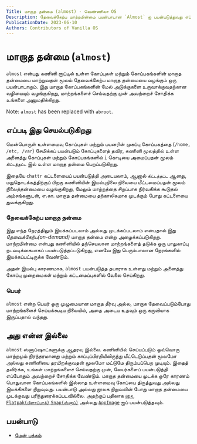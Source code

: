 ```yaml
---
Title: மாறாத தன்மை (almost) - வெண்ணிலா OS
Description: தேவைக்கேற்ப மாற்றமின்மை பயன்பாடான `Almost` ஐ பயன்படுத்துவது எப்படி என்பதைக் கண்டறிக.
PublicationDate: 2023-06-10
Authors: Contributors of Vanilla OS
---
```


# மாறாத தன்மை (`almost`)

`almost` என்பது கணினி ரூட்டில் உள்ள கோப்புகள் மற்றும் கோப்பகங்களின் மாறாத தன்மையை மாற்றுவதன் மூலம் தேவைக்கேற்ப மாறாத தன்மையை வழங்கும் ஒரு பயன்பாடாகும். இது மாறாத கோப்பகங்களின் மேல் அடுக்குகளை உருவாக்குவதற்கான வழியையும் வழங்குகிறது, மாற்றங்களைச் செய்வதற்கு முன் அவற்றைச் சோதிக்க உங்களை அனுமதிக்கிறது.

Note: `almost` has been replaced with `abroot`.

## எப்படி இது செயல்படுகிறது

மென்பொருள் உள்ளமைவு கோப்புகள் மற்றும் பயனரின் முகப்பு கோப்பகத்தை (`/home, /etc, /var`) சேமிக்கப் பயன்படும்
கோப்புகளைத் தவிர, கணினி மூலத்தில் உள்ள அனைத்து கோப்புகள் மற்றும் கோப்பகங்களில் `i` கொடியை அமைப்பதன் மூலம் `கிட்டத்தட்ட` இல் உள்ள மாறாத தன்மை பெறப்படுகிறது.

இதையே `chattr` கட்டளையைப் பயன்படுத்தி அடையலாம், ஆனால் `கிட்டத்தட்ட` ஆனது, மறுதொடக்கத்திற்குப் பிறகு கணினியின் இயல்புநிலை நிலையை மீட்டமைப்பதன் மூலம் நிலைத்தன்மையை வழங்குகிறது, மேலும் மாற்றத்தை சிறப்பாக நிர்வகிக்க கூடுதல் அம்சங்களுடன், எ.கா. மாறாத தன்மையை தற்காலிகமாக முடக்கும் போது கட்டளையை துவக்குகிறது.

### தேவைக்கேற்ப மாறாத தன்மை

இது எந்த நேரத்திலும் இயக்கப்படலாம் அல்லது முடக்கப்படலாம் என்பதால் இது *தேவைக்கேற்ப(on-demand)* மாறாத தன்மை என்று அழைக்கப்படுகிறது. மாற்றமின்மை என்பது கணினியில் தற்செயலான மாற்றங்களைத் தடுக்க ஒரு பாதுகாப்பு நடவடிக்கையாகப் பயன்படுத்தப்படுகிறது, எனவே இது பெரும்பாலான நேரங்களில் இயக்கப்பட்டிருக்க வேண்டும்.

அதன் இயல்பு காரணமாக, `almost` பயன்படுத்த தயாராக உள்ளது மற்றும் அனைத்து கோப்பு முறைமைகள் மற்றும் கட்டமைப்புகளில் வேலை செய்கிறது.

### பெயர்

`almost` என்ற பெயர் ஒரு முழுமையான மாறாத தீர்வு அல்ல, மாறாக தேவைப்படும்போது மாற்றங்களைச் செய்யக்கூடிய நிலையில், அதை அடைய உதவும் ஒரு கருவியாக இருப்பதால் வந்தது.

## அது என்ன இல்லை

`almost` ஸ்னாப்ஷாட்களுக்கு ஆதரவு இல்லை. கணினியில் செய்யப்படும் ஒவ்வொரு மாற்றமும் நிரந்தரமானது மற்றும் காப்புப்பிரதியிலிருந்து மீட்டெடுப்பதன் மூலமோ அல்லது கணினியை தரமிறக்குவதன் மூலமோ மட்டுமே திரும்பப்பெற முடியும். இதைத் தவிர்க்க, உங்கள் மாற்றங்களைச் செய்வதற்கு முன், லேயர்களைப் பயன்படுத்தி எப்போதும் அவற்றைச் சோதிக்க வேண்டும். மாறாத தன்மையை முடக்க ஒரே காரணம் பொதுவான கோப்பகங்களில் இல்லாத உள்ளமைவு கோப்பை திருத்துவது அல்லது இயக்கிகளை நிறுவுவது. பயன்பாடு அல்லது நூலக நிறுவலின் போது மாறாத தன்மையை முடக்குவது
பரிந்துரைக்கப்படவில்லை. அதற்குப் பதிலாக [`apx`](/docs/apx), [`Flatpak(பிளாட்பாக்)`](/docs/flatpak),[`Snap(ஸ்னாப்)`](/docs/snap) அல்லது [`AppImage`](/docs/appimage) ஐப் பயன்படுத்தவும்.

## பயன்பாடு

- [மேன் பக்கம்](almost-manpage)
